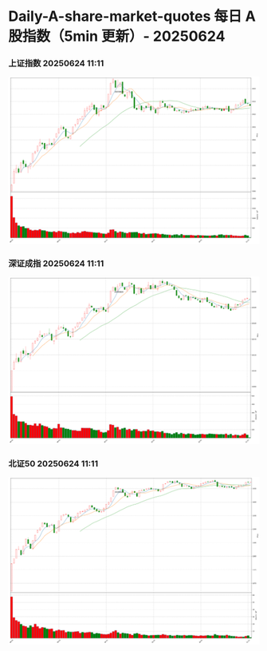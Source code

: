 
# Daily-A-share-market-quotes 每日 A 股指数（5min 更新）- 20250624

### 上证指数 20250624 11:11
![](./fig/2025/6/20250624-sh000001.png)

### 深证成指 20250624 11:11
![](./fig/2025/6/20250624-sz399001.png)

### 北证50 20250624 11:11
![](./fig/2025/6/20250624-bj899050.png)

